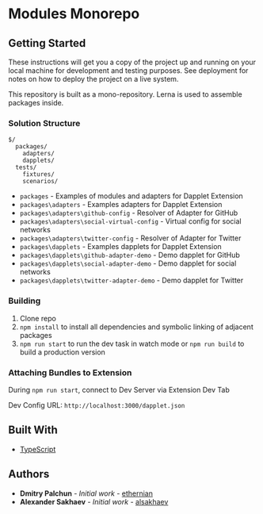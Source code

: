 # Modules Monorepo

## Getting Started

These instructions will get you a copy of the project up and running on your local machine for development and testing purposes. See deployment for notes on how to deploy the project on a live system.

This repository is built as a mono-repository. Lerna is used to assemble packages inside.

### Solution Structure

```
$/
  packages/
    adapters/
    dapplets/
  tests/
    fixtures/
    scenarios/

```

- `packages` - Examples of modules and adapters for Dapplet Extension
- `packages\adapters` - Examples adapters for Dapplet Extension
- `packages\adapters\github-config` - Resolver of Adapter for GitHub
- `packages\adapters\social-virtual-config` - Virtual config for social networks
- `packages\adapters\twitter-config` - Resolver of Adapter for Twitter
- `packages\dapplets` - Examples dapplets for Dapplet Extension
- `packages\dapplets\github-adapter-demo` - Demo dapplet for GitHub
- `packages\dapplets\social-adapter-demo` - Demo dapplet for social networks
- `packages\dapplets\twitter-adapter-demo` - Demo dapplet for Twitter

### Building

1.  Clone repo
2.  `npm install` to install all dependencies and symbolic linking of adjacent packages
3.  `npm run start` to run the dev task in watch mode or `npm run build` to build a production version

### Attaching Bundles to Extension

During `npm run start`, connect to Dev Server via Extension Dev Tab

Dev Config URL: `http://localhost:3000/dapplet.json`

## Built With

- [TypeScript](https://www.typescriptlang.org/)

## Authors

- **Dmitry Palchun** - _Initial work_ - [ethernian](https://github.com/ethernian)
- **Alexander Sakhaev** - _Initial work_ - [alsakhaev](https://github.com/alsakhaev)
